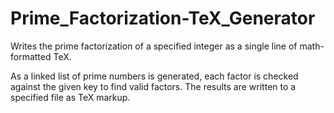 # Prime_Factorization-TeX_Generator
Writes the prime factorization of a specified integer as a single line of math-formatted TeX.


As a linked list of prime numbers is generated, each factor is checked against the given key to find valid factors.
The results are written to a specified file as TeX markup.
